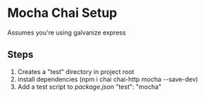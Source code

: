 # Mocha Chai Setup

Assumes you're using galvanize express

## Steps

1. Creates a "test" directory in project root
2. install dependencies (npm i chai chai-http mocha --save-dev)
3. Add a test script to *package.json* "test": "mocha"

